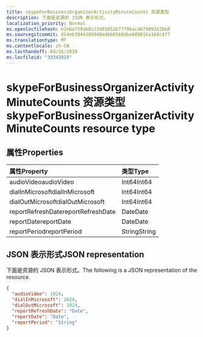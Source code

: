 ```yaml
---
title: skypeForBusinessOrganizerActivityMinuteCounts 资源类型
description: 下面是资源的 JSON 表示形式。
localization_priority: Normal
ms.openlocfilehash: e2eba759ab8c22d8105267779bac46f909262bb8
ms.sourcegitcommit: 014eb3944306948edbb6560dbe689816a168c4f7
ms.translationtype: MT
ms.contentlocale: zh-CN
ms.lasthandoff: 04/26/2019
ms.locfileid: "33342819"
---
```

# <a name="skypeforbusinessorganizeractivityminutecounts-resource-type"></a><span data-ttu-id="3f367-103">skypeForBusinessOrganizerActivityMinuteCounts 资源类型</span><span class="sxs-lookup"><span data-stu-id="3f367-103">skypeForBusinessOrganizerActivityMinuteCounts resource type</span></span>

## <a name="properties"></a><span data-ttu-id="3f367-104">属性</span><span class="sxs-lookup"><span data-stu-id="3f367-104">Properties</span></span>

| <span data-ttu-id="3f367-105">属性</span><span class="sxs-lookup"><span data-stu-id="3f367-105">Property</span></span>           | <span data-ttu-id="3f367-106">类型</span><span class="sxs-lookup"><span data-stu-id="3f367-106">Type</span></span>   |
| :----------------- | :----- |
| <span data-ttu-id="3f367-107">audioVideo</span><span class="sxs-lookup"><span data-stu-id="3f367-107">audioVideo</span></span>         | <span data-ttu-id="3f367-108">Int64</span><span class="sxs-lookup"><span data-stu-id="3f367-108">Int64</span></span>  |
| <span data-ttu-id="3f367-109">dialInMicrosoft</span><span class="sxs-lookup"><span data-stu-id="3f367-109">dialInMicrosoft</span></span>    | <span data-ttu-id="3f367-110">Int64</span><span class="sxs-lookup"><span data-stu-id="3f367-110">Int64</span></span>  |
| <span data-ttu-id="3f367-111">dialOutMicrosoft</span><span class="sxs-lookup"><span data-stu-id="3f367-111">dialOutMicrosoft</span></span>   | <span data-ttu-id="3f367-112">Int64</span><span class="sxs-lookup"><span data-stu-id="3f367-112">Int64</span></span>  |
| <span data-ttu-id="3f367-113">reportRefreshDate</span><span class="sxs-lookup"><span data-stu-id="3f367-113">reportRefreshDate</span></span>  | <span data-ttu-id="3f367-114">Date</span><span class="sxs-lookup"><span data-stu-id="3f367-114">Date</span></span>   |
| <span data-ttu-id="3f367-115">reportDate</span><span class="sxs-lookup"><span data-stu-id="3f367-115">reportDate</span></span>         | <span data-ttu-id="3f367-116">Date</span><span class="sxs-lookup"><span data-stu-id="3f367-116">Date</span></span>   |
| <span data-ttu-id="3f367-117">reportPeriod</span><span class="sxs-lookup"><span data-stu-id="3f367-117">reportPeriod</span></span>       | <span data-ttu-id="3f367-118">String</span><span class="sxs-lookup"><span data-stu-id="3f367-118">String</span></span> |

## <a name="json-representation"></a><span data-ttu-id="3f367-119">JSON 表示形式</span><span class="sxs-lookup"><span data-stu-id="3f367-119">JSON representation</span></span>

<span data-ttu-id="3f367-120">下面是资源的 JSON 表示形式。</span><span class="sxs-lookup"><span data-stu-id="3f367-120">The following is a JSON representation of the resource.</span></span>

<!-- {
  "blockType": "resource",
  "@odata.type": "microsoft.graph.skypeForBusinessOrganizerActivityMinuteCounts"
} -->

```json
{
  "audioVideo": 1024,
  "dialInMicrosoft": 1024,
  "dialOutMicrosoft": 1024,
  "reportRefreshDate": "Date",
  "reportDate": "Date",
  "reportPeriod": "String"
}
```
